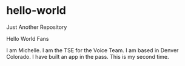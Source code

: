 # hello-world
Just Another Repository

Hello World Fans 


I am Michelle. I am the TSE for the Voice Team. I am based in Denver Colorado. I have built an app in the pass. This is my second time.  
